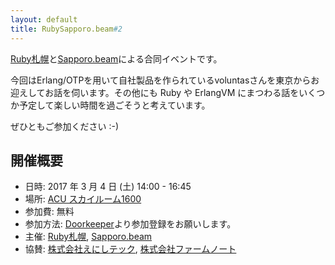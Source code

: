 ```yaml
---
layout: default
title: RubySapporo.beam#2
---
```


[Ruby札幌](http://ruby-sapporo.org)と[Sapporo.beam](http://sapporo-beam.github.io)による合同イベントです。

今回はErlang/OTPを用いて自社製品を作られているvoluntasさんを東京からお迎えしてお話を伺います。その他にも Ruby や ErlangVM にまつわる話をいくつか予定して楽しい時間を過ごそうと考えています。

ぜひともご参加ください :-)

## 開催概要

- 日時: 2017 年 3 月 4 日 (土) 14:00 - 16:45
- 場所: [ACU スカイルーム1600](http://www.acu-h.jp/)
- 参加費: 無料
- 参加方法: [Doorkeeper](https://rubysapporo.doorkeeper.jp/events/57253)より参加登録をお願いします。
- 主催: [Ruby札幌](http://ruby-sapporo.org), [Sapporo.beam](http://sapporo-beam.github.io)
- 協賛: [株式会社えにしテック](https://www.enishi-tech.com/), [株式会社ファームノート](http://farmnote.jp/)
